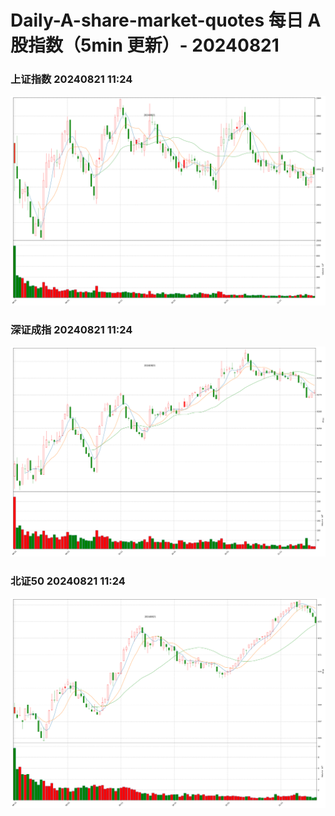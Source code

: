
# Daily-A-share-market-quotes 每日 A 股指数（5min 更新）- 20240821

### 上证指数 20240821 11:24
![](./fig/2024/8/20240821-sh000001.png)

### 深证成指 20240821 11:24
![](./fig/2024/8/20240821-sz399001.png)

### 北证50 20240821 11:24
![](./fig/2024/8/20240821-bj899050.png)
